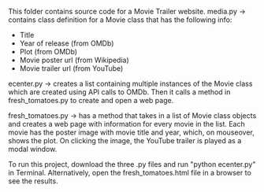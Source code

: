 This folder contains source code for a Movie Trailer website.
media.py -> contains class definition for a Movie class that has the following info:
* Title
* Year of release (from OMDb)
* Plot (from OMDb)
* Movie poster url (from Wikipedia)
* Movie trailer url (from YouTube)
        
ecenter.py -> creates a list containing multiple instances of the Movie class which are created using API calls to OMDb. Then it calls a method in fresh_tomatoes.py to create and open a web page.

fresh_tomatoes.py -> has a method that takes in a list of Movie class objects and creates a web page with information for every movie in the list. Each movie has the poster image with movie title and year, which, on mouseover, shows the plot. On clicking the image, the YouTube trailer is played as a modal window.

To run this project, download the three .py files and run "python ecenter.py" in Terminal.
Alternatively, open the fresh_tomatoes.html file in a browser to see the results.
